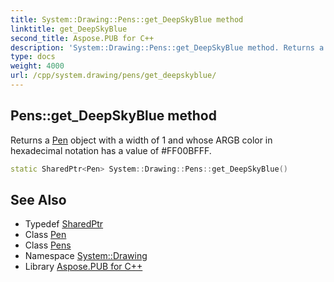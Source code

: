 ```yaml
---
title: System::Drawing::Pens::get_DeepSkyBlue method
linktitle: get_DeepSkyBlue
second_title: Aspose.PUB for C++
description: 'System::Drawing::Pens::get_DeepSkyBlue method. Returns a Pen object with a width of 1 and whose ARGB color in hexadecimal notation has a value of #FF00BFFF in C++.'
type: docs
weight: 4000
url: /cpp/system.drawing/pens/get_deepskyblue/
---
```

## Pens::get_DeepSkyBlue method


Returns a [Pen](../../pen/) object with a width of 1 and whose ARGB color in hexadecimal notation has a value of #FF00BFFF.

```cpp
static SharedPtr<Pen> System::Drawing::Pens::get_DeepSkyBlue()
```

## See Also

* Typedef [SharedPtr](../../../system/sharedptr/)
* Class [Pen](../../pen/)
* Class [Pens](../)
* Namespace [System::Drawing](../../)
* Library [Aspose.PUB for C++](../../../)
